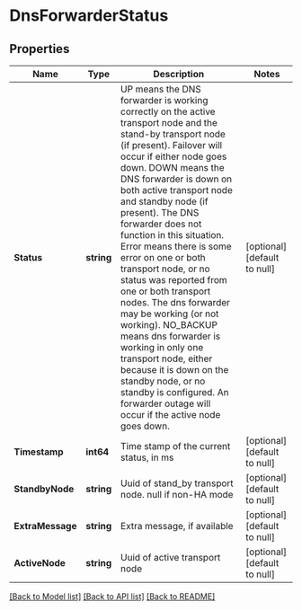 # DnsForwarderStatus

## Properties
Name | Type | Description | Notes
------------ | ------------- | ------------- | -------------
**Status** | **string** | UP means the DNS forwarder is working correctly on the active transport node and the stand-by transport node (if present). Failover will occur if either node goes down. DOWN means the DNS forwarder is down on both active transport node and standby node (if present). The DNS forwarder does not function in this situation. Error means there is some error on one or both transport node, or no status was reported from one or both transport nodes. The dns forwarder may be working (or not working). NO_BACKUP means dns forwarder is working in only one transport node, either because it is down on the standby node, or no standby is configured. An forwarder outage will occur if the active node goes down.  | [optional] [default to null]
**Timestamp** | **int64** | Time stamp of the current status, in ms | [optional] [default to null]
**StandbyNode** | **string** | Uuid of stand_by transport node. null if non-HA mode | [optional] [default to null]
**ExtraMessage** | **string** | Extra message, if available | [optional] [default to null]
**ActiveNode** | **string** | Uuid of active transport node | [optional] [default to null]

[[Back to Model list]](../README.md#documentation-for-models) [[Back to API list]](../README.md#documentation-for-api-endpoints) [[Back to README]](../README.md)

